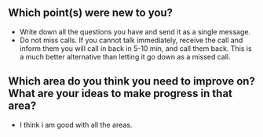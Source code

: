 ## Which point(s) were new to you?
- Write down all the questions you have and send it as a single message.
- Do not miss calls. If you cannot talk immediately, receive the call and inform them you will call in back in 5-10 min, and call them back. This is a much better alternative than letting it go down as a missed call.

## Which area do you think you need to improve on? What are your ideas to make progress in that area?

- I think i am good with all the areas.
